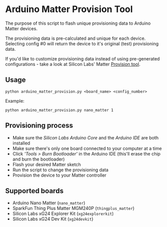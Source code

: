 # Arduino Matter Provision Tool

The purpose of this script to flash unique provisioning data to Arduino Matter devices.

The provisioning data is pre-calculated and unique for each device.
Selecting config #0 will return the device to it's original (test) provisioning data.

If you'd like to customize provisioning data instead of using pre-generated configurations - take a look at Silicon Labs' Matter [Provision tool](https://github.com/SiliconLabs/matter/tree/release_2.3.0-1.3/provision).

## Usage

`python arduino_matter_provision.py <board_name> <config_number>`

Example:

`python arduino_matter_provision.py nano_matter 1`

## Provisioning process

- Make sure the *Silicon Labs Arduino Core* and the *Arduino IDE* are both installed
- Make sure there's only one board connected to your computer at a time
- Click *'Tools > Burn Bootloader'* in the Arduino IDE (this'll erase the chip and burn the bootloader)
- Flash your desired Matter sketch
- Run the script to change the provisioning data
- Provision the device to your Matter controller

## Supported boards

 - Arduino Nano Matter (`nano_matter`)
 - SparkFun Thing Plus Matter MGM240P (`thingplus_matter`)
 - Silicon Labs xG24 Explorer Kit (`xg24explorerkit`)
 - Silicon Labs xG24 Dev Kit (`xg24devkit`)
